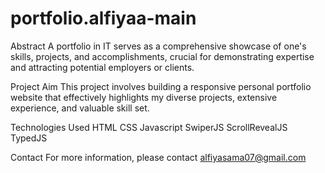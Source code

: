 # portfolio.alfiyaa-main
Abstract
A portfolio in IT serves as a comprehensive showcase of one's skills, projects, and accomplishments, crucial for demonstrating expertise and attracting potential employers or clients.

Project Aim
This project involves building a responsive personal portfolio website that effectively highlights my diverse projects, extensive experience, and valuable skill set.

Technologies Used
HTML CSS Javascript SwiperJS ScrollRevealJS TypedJS

Contact
For more information, please contact alfiyasama07@gmail.com
